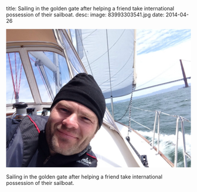 title: Sailing in the golden gate after helping a friend take international possession of their sailboat. 
desc: 
image: 83993303541.jpg
date: 2014-04-26


<img src="/static/media/83993303541.jpg"/>
<div class="caption"><p>Sailing in the golden gate after helping a friend take international possession of their sailboat.</p> </div>

